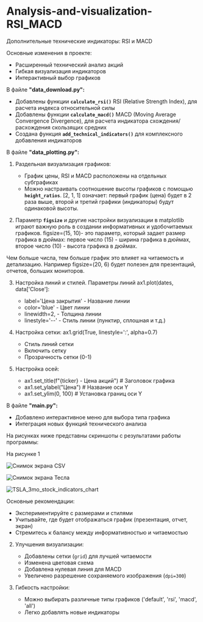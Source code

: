 # Analysis-and-visualization-RSI_MACD
Дополнительные технические индикаторы: RSI и MACD

Основные изменения в проекте:
- Расширенный технический анализ акций
- Гибкая визуализация индикаторов
- Интерактивный выбор графиков

В файле **"data_download.py":**
   - Добавлены функции **`calculate_rsi()`** RSI (Relative Strength Index), для расчета индекса относительной силы
   - Добавлены функции **`calculate_macd()`** MACD (Moving Average Convergence Divergence), для расчета индикатора схождения/расхождения скользящих средних
   - Создана функция **`add_technical_indicators()`** для комплексного добавления индикаторов

В файле **"data_plotting.py":** 

1. Раздельная визуализация графиков:
   - График цены, RSI и MACD расположены на отдельных субграфиках
   - Можно настраивать соотношение высоты графиков с помощью **`height_ratios`**. [2, 1, 1] означает:  первый график (цена) будет в 2 раза выше, второй и третий графики (индикаторы) будут одинаковой высоты.

2. Параметр **`figsize`** и другие настройки визуализации в matplotlib играют важную роль в создании информативных и удобочитаемых графиков. figsize=(15, 10)- это параметр, который задает размер графика в дюймах: первое число (15) - ширина графика в дюймах, второе число (10) - высота графика в дюймах.

Чем больше числа, тем больше график это влияет на читаемость и детализацию. Например figsize=(20, 6) будет полезен для презентаций, отчетов, больших мониторов.

3. Настройка линий и стилей. Параметры линий ax1.plot(dates, data['Close']: 
   - label='Цена закрытия' -  Название линии
   - color='blue'          -  Цвет линии
   - linewidth=2,          -  Толщина линии
   - linestyle='--'        -  Стиль линии (пунктир, сплошная и т.д.)


4. Настройка сетки: ax1.grid(True, linestyle=':', alpha=0.7)
   - Стиль линий сетки
   - Включить сетку
   - Прозрачность сетки (0-1)


5. Настройка осей:
   - ax1.set_title(f"{ticker} - Цена акций")  # Заголовок графика
   - ax1.set_ylabel("Цена")                   # Название оси Y
   - ax1.set_ylim(0, 100)                     # Установка границ оси Y

В файле **"main.py":**
   - Добавлено интерактивное меню для выбора типа графика
   - Интеграция новых функций технического анализа

На рисунках ниже представны скриншоты с результатами работы программы:

На рисунке 1 

![Снимок экрана CSV](https://github.com/user-attachments/assets/6e7fcae4-0a8e-4679-bda7-68ed9aac462d)


![Снимок экрана Тесла](https://github.com/user-attachments/assets/94f2bfec-4555-41dc-a8cf-43f374d88489)


![TSLA_3mo_stock_indicators_chart](https://github.com/user-attachments/assets/2a91b4f7-13c1-4bb0-9d0f-c767e7ea2327)



Основные рекомендации:
- Экспериментируйте с размерами и стилями
- Учитывайте, где будет отображаться график (презентация, отчет, экран)
- Стремитесь к балансу между информативностью и читаемостью

2. Улучшения визуализации:
   - Добавлены сетки (`grid`) для лучшей читаемости
   - Изменена цветовая схема
   - Добавлена нулевая линия для MACD
   - Увеличено разрешение сохраняемого изображения (`dpi=300`)

3. Гибкость настройки:
   - Можно выбирать различные типы графиков ('default', 'rsi', 'macd', 'all')
   - Легко добавлять новые индикаторы



